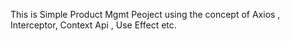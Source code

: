 This is Simple Product Mgmt Peoject using the concept of Axios , Interceptor, Context Api , Use Effect etc.
